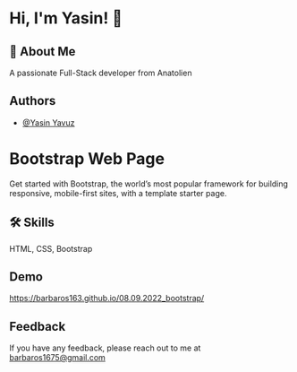 
# Hi, I'm Yasin! 👋


## 🚀 About Me
A passionate Full-Stack developer from Anatolien


## Authors



- [@Yasin Yavuz](https://github.com/barbaros163)



# Bootstrap Web Page
Get started with Bootstrap, the world’s most popular framework for building responsive, mobile-first sites, with a template starter page.



## 🛠 Skills
HTML, CSS, Bootstrap


## Demo

https://barbaros163.github.io/08.09.2022_bootstrap/


## Feedback

If you have any feedback, please reach out to me at barbaros1675@gmail.com

